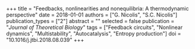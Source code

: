 +++
title = "Feedbacks, nonlinearities and nonequilibria: A thermodynamic perspective"
date = 2018-01-01
authors = ["G. Nicolis", "S.C. Nicolis"]
publication_types = ["2"]
abstract = ""
selected = false
publication = "*Journal of Theoretical Biology*"
tags = ["Feedback circuits", "Nonlinear dynamics", "Multistability", "Autocatalysis", "Entropy production"]
doi = "10.1016/j.jtbi.2018.08.039"
+++

